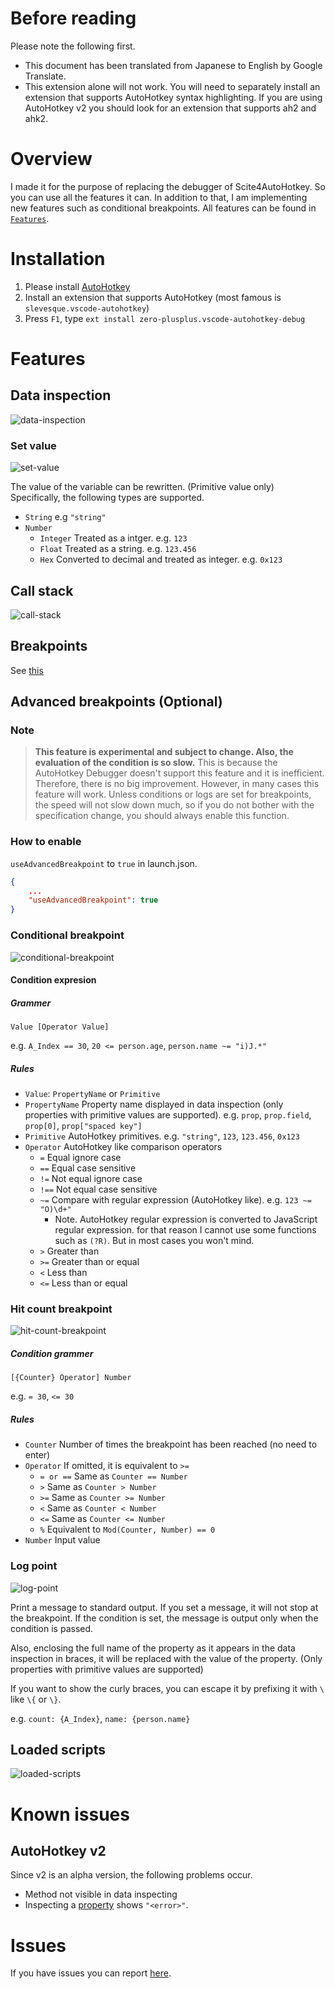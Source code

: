 # Before reading
Please note the following first.
* This document has been translated from Japanese to English by Google Translate.
* This extension alone will not work. You will need to separately install an extension that supports AutoHotkey syntax highlighting. If you are using AutoHotkey v2 you should look for an extension that supports ah2 and ahk2.

# Overview
I made it for the purpose of replacing the debugger of Scite4AutoHotkey.
So you can use all the features it can.
In addition to that, I am implementing new features such as conditional breakpoints.
All features can be found in [`Features`](#features).

# Installation
1. Please install [AutoHotkey](https://www.autohotkey.com/)
2. Install an extension that supports AutoHotkey (most famous is `slevesque.vscode-autohotkey`)
3. Press `F1`, type `ext install zero-plusplus.vscode-autohotkey-debug`

# Features
## Data inspection
![data-inspection](image/data-inspection.gif)

### Set value
![set-value](image/set-value.gif)

The value of the variable can be rewritten. (Primitive value only)
Specifically, the following types are supported.
* `String` e.g `"string"`
* `Number`
    * `Integer` Treated as a intger. e.g. `123`
    * `Float` Treated as a string. e.g. `123.456`
    * `Hex` Converted to decimal and treated as integer. e.g. `0x123`

## Call stack
![call-stack](image/call-stack.gif)
## Breakpoints
See [this](https://code.visualstudio.com/docs/editor/debugging#_breakpoints)

## Advanced breakpoints (Optional)
### Note
> **This feature is experimental and subject to change.
Also, the evaluation of the condition is so slow.**
This is because the AutoHotkey Debugger doesn't support this feature and it is inefficient. Therefore, there is no big improvement.
However, in many cases this feature will work. Unless conditions or logs are set for breakpoints, the speed will not slow down much, so if you do not bother with the specification change, you should always enable this function.

### How to enable
`useAdvancedBreakpoint` to `true` in launch.json.
```json
{
    ...
    "useAdvancedBreakpoint": true
}
```

### Conditional breakpoint
![conditional-breakpoint](image/conditional-breakpoint.gif)

#### Condition expresion
##### Grammer
`Value [Operator Value]`

e.g. `A_Index == 30`, `20 <= person.age`, `person.name ~= "i)J.*"`

##### Rules
* `Value`: `PropertyName` or `Primitive`
* `PropertyName` Property name displayed in data inspection (only properties with primitive values are supported). e.g. `prop`, `prop.field`, `prop[0]`, `prop["spaced key"]`
* `Primitive` AutoHotkey primitives. e.g. `"string"`, `123`, `123.456`, `0x123`
* `Operator` AutoHotkey like comparison operators
    * `=` Equal ignore case
    * `==` Equal case sensitive
    * `!=` Not equal ignore case
    * `!==` Not equal case sensitive
    * `~=` Compare with regular expression (AutoHotkey like). e.g. `123 ~= "O)\d+"`
        * Note. AutoHotkey regular expression is converted to JavaScript regular expression. for that reason I cannot use some functions such as `(?R)`. But in most cases you won't mind.
    * `>` Greater than
    * `>=` Greater than or equal
    * `<` Less than
    * `<=` Less than or equal

### Hit count breakpoint
![hit-count-breakpoint](image/hit-count-breakpoint.gif)

##### Condition grammer
`[{Counter} Operator] Number`

e.g. `= 30`, `<= 30`

##### Rules
* `Counter` Number of times the breakpoint has been reached (no need to enter)
* `Operator` If omitted, it is equivalent to `>=`
    * `= or ==` Same as `Counter == Number`
    * `>` Same as `Counter > Number`
    * `>=` Same as `Counter >= Number`
    * `<` Same as `Counter < Number`
    * `<=` Same as `Counter <= Number`
    * `%` Equivalent to `Mod(Counter, Number) == 0`
* `Number` Input value

### Log point
![log-point](image/log-point.gif)

Print a message to standard output. If you set a message, it will not stop at the breakpoint.
If the condition is set, the message is output only when the condition is passed.

Also, enclosing the full name of the property as it appears in the data inspection in braces, it will be replaced with the value of the property. (Only properties with primitive values are supported)

If you want to show the curly braces, you can escape it by prefixing it with `\` like `\{` or `\}`.

e.g. `count: {A_Index}`, `name: {person.name}`

## Loaded scripts
![loaded-scripts](image/loaded-scripts.gif)

# Known issues
## AutoHotkey v2
Since v2 is an alpha version, the following problems occur.
* Method not visible in data inspecting
* Inspecting a [property](https://lexikos.github.io/v2/docs/Objects.htm#Custom_Classes_property) shows `"<error>"`.

# Issues
If you have issues you can report [here](https://github.com/zero-plusplus/vscode-autohotkey-debug/issues).
